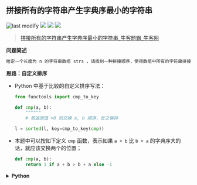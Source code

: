 ## 拼接所有的字符串产生字典序最小的字符串
<!--START_SECTION:badge-->

![last modify](https://img.shields.io/static/v1?label=last%20modify&message=2022-10-14%2014%3A59%3A33&color=yellowgreen&style=flat-square)
[![](https://img.shields.io/static/v1?label=&message=%E4%B8%AD%E7%AD%89&color=yellow&style=flat-square)](../../../README.md#中等)
[![](https://img.shields.io/static/v1?label=&message=%E7%89%9B%E5%AE%A2&color=green&style=flat-square)](../../../README.md#牛客)
[![](https://img.shields.io/static/v1?label=&message=%E6%8E%92%E5%BA%8F&color=blue&style=flat-square)](../../../README.md#排序)

<!--END_SECTION:badge-->
<!--info
tags: [排序]
source: 牛客
level: 中等
number: '0085'
name: 拼接所有的字符串产生字典序最小的字符串
companies: []
-->

> [拼接所有的字符串产生字典序最小的字符串_牛客题霸_牛客网](https://www.nowcoder.com/practice/f1f6a1a1b6f6409b944f869dc8fd3381)

<summary><b>问题简述</b></summary>

```txt
给定一个长度为 n 的字符串数组 strs ，请找到一种拼接顺序，使得数组中所有的字符串拼接起来组成的字符串是所有拼接方案中字典序最小的，并返回这个拼接后的字符串。
```

<!-- 
<details><summary><b>详细描述</b></summary>

```txt
```

</details>
-->


<!-- <div align="center"><img src="../../../_assets/xxx.png" height="300" /></div> -->

<summary><b>思路：自定义排序</b></summary>

- Python 中基于比较的自定义排序写法：

    ```python
    from functools import cmp_to_key

    def cmp(a, b):
        """"""
        # 若返回值 >0 则交换 a, b 顺序，反之保持
    
    l = sorted(l, key=cmp_to_key(cmp))
    ```
- 本题中可以按如下定义 `cmp` 函数，表示如果 `a + b` 比 `b + a` 的字典序大的话，就应该交换两个的位置；
    ```python
    def cmp(a, b):
        return 1 if a + b > b + a else -1
    ```

<details><summary><b>Python</b></summary>

```python
class Solution:
    def minString(self , strs: List[str]) -> str:
        from functools import cmp_to_key
        
        key = cmp_to_key(lambda a, b: 1 if a + b > b + a else -1)
        ss = sorted(strs, key=key)
        return ''.join(ss)
```

</details>

